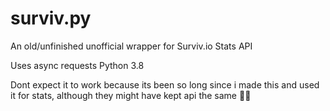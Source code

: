 # surviv.py
 
An old/unfinished unofficial wrapper for Surviv.io Stats API

Uses async requests
Python 3.8

Dont expect it to work because its been so long since i made this and used it for stats, although they might have kept api the same 🤷‍♂️
